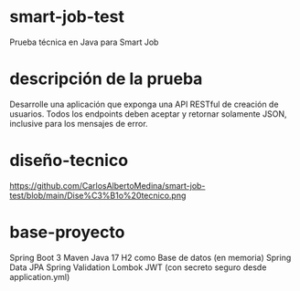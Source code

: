 # smart-job-test
Prueba técnica en Java para Smart Job

#  descripción de la prueba 

Desarrolle una aplicación que exponga una API RESTful de creación de usuarios.
Todos los endpoints deben aceptar y retornar solamente JSON, inclusive para los mensajes de
error.

# diseño-tecnico
https://github.com/CarlosAlbertoMedina/smart-job-test/blob/main/Dise%C3%B1o%20tecnico.png

# base-proyecto
Spring Boot 3
Maven
Java 17
H2 como Base de datos (en memoria)
Spring Data JPA
Spring Validation
Lombok
JWT (con secreto seguro desde application.yml)
